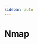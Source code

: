 ```yaml
---
sidebar: auto
---
```

# Nmap
<Badge type="tip" text="Rédigé le 24/03/2024" />
<Badge type="warning" text="En cours de rédaction" />